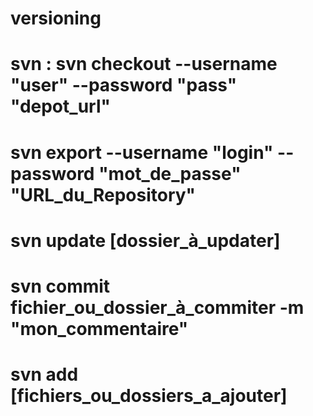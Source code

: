 versioning
==========
svn :
svn checkout --username "user" --password "pass" "depot_url"
=
svn export --username "login" --password "mot_de_passe" "URL_du_Repository"
==========
svn update [dossier_à_updater]
==========
svn commit fichier_ou_dossier_à_commiter -m "mon_commentaire"
==========
svn add [fichiers_ou_dossiers_a_ajouter]
==========
